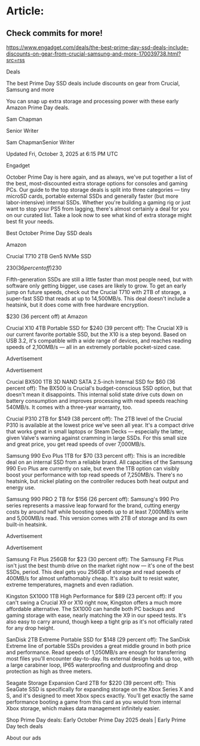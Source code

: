 # Article:

## Check commits for more!
https://www.engadget.com/deals/the-best-prime-day-ssd-deals-include-discounts-on-gear-from-crucial-samsung-and-more-170039738.html?src=rss

Deals

The best Prime Day SSD deals include discounts on gear from Crucial, Samsung and more

You can snap up extra storage and processing power with these early Amazon Prime Day deals.

Sam Chapman

Senior Writer

Sam ChapmanSenior Writer

Updated Fri, October 3, 2025 at 6:15 PM UTC

Engadget

October Prime Day is here again, and as always, we've put together a list of the best, most-discounted extra storage options for consoles and gaming PCs. Our guide to the top storage deals is split into three categories — tiny microSD cards, portable external SSDs and generally faster (but more labor-intensive) internal SSDs. Whether you're building a gaming rig or just want to stop your PS5 from lagging, there's almost certainly a deal for you on our curated list. Take a look now to see what kind of extra storage might best fit your needs.

Best October Prime Day SSD deals

Amazon

Crucial T710 2TB Gen5 NVMe SSD

$230 (36 percent off)$230

Fifth-generation SSDs are still a little faster than most people need, but with software only getting bigger, use cases are likely to grow. To get an early jump on future speeds, check out the Crucial T710 with 2TB of storage, a super-fast SSD that reads at up to 14,500MB/s. This deal doesn't include a heatsink, but it does come with free hardware encryption.

$230 (36 percent off) at Amazon

Crucial X10 4TB Portable SSD for $240 (39 percent off): The Crucial X9 is our current favorite portable SSD, but the X10 is a step beyond. Based on USB 3.2, it's compatible with a wide range of devices, and reaches reading speeds of 2,100MB/s — all in an extremely portable pocket-sized case.

Advertisement

Advertisement

Crucial BX500 1TB 3D NAND SATA 2.5-inch Internal SSD for $60 (36 percent off): The BX500 is Crucial's budget-conscious SSD option, but that doesn't mean it disappoints. This internal solid state drive cuts down on battery consumption and improves processing with read speeds reaching 540MB/s. It comes with a three-year warranty, too.

Crucial P310 2TB for $149 (38 percent off): The 2TB level of the Crucial P310 is available at the lowest price we've seen all year. It's a compact drive that works great in small laptops or Steam Decks — especially the latter, given Valve's warning against cramming in large SSDs. For this small size and great price, you get read speeds of over 7,000MB/s.

Samsung 990 Evo Plus 1TB for $70 (33 percent off): This is an incredible deal on an internal SSD from a reliable brand. All capacities of the Samsung 990 Evo Plus are currently on sale, but even the 1TB option can visibly boost your performance with top read speeds of 7,250MB/s. There's no heatsink, but nickel plating on the controller reduces both heat output and energy use.

Samsung 990 PRO 2 TB for $156 (26 percent off): Samsung's 990 Pro series represents a massive leap forward for the brand, cutting energy costs by around half while boosting speeds up to at least 7,000MB/s write and 5,000MB/s read. This version comes with 2TB of storage and its own built-in heatsink.

Advertisement

Advertisement

Samsung Fit Plus 256GB for $23 (30 percent off): The Samsung Fit Plus isn't just the best thumb drive on the market right now — it's one of the best SSDs, period. This deal gets you 256GB of storage and read speeds of 400MB/s for almost unfathomably cheap. It's also built to resist water, extreme temperatures, magnets and even radiation.

Kingston SX1000 1TB High Performance for $89 (23 percent off): If you can't swing a Crucial X9 or X10 right now, Kingston offers a much more affordable alternative. The SX1000 can handle both PC backups and gaming storage with ease, nearly matching the X9 in our speed tests. It's also easy to carry around, though keep a tight grip as it's not officially rated for any drop height.

SanDisk 2TB Extreme Portable SSD for $148 (29 percent off): The SanDisk Extreme line of portable SSDs provides a great middle ground in both price and performance. Read speeds of 1,050MB/s are enough for transferring most files you'll encounter day-to-day. Its external design holds up too, with a large carabiner loop, IP65 waterproofing and dustproofing and drop protection as high as three meters.

Seagate Storage Expansion Card 2TB for $220 (39 percent off): This SeaGate SSD is specifically for expanding storage on the Xbox Series X and S, and it's designed to meet Xbox specs exactly. You'll get exactly the same performance booting a game from this card as you would from internal Xbox storage, which makes data management infinitely easier.

Shop Prime Day deals: Early October Prime Day 2025 deals | Early Prime Day tech deals

About our ads